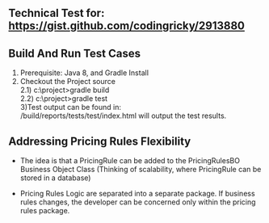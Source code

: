 Technical Test for: https://gist.github.com/codingricky/2913880
--------------------------------------------------------------------

Build And Run Test Cases
------------------------------
1) Prerequisite: Java 8, and Gradle Install
2) Checkout the Project source <br/>
  2.1) c:\project>gradle build <br/>
  2.2) c:\project>gradle test  <br/>
3)Test output can be found in: <br/>
/build/reports/tests/test/index.html will output the test results.


Addressing Pricing Rules Flexibility
--------------------------------------------------
+ The idea is that a PricingRule can be added to the PricingRulesBO Business Object Class
  (Thinking of scalability, where PricingRule can be stored in a database)

+ Pricing Rules Logic are separated into a separate package. If business rules changes, the developer can be concerned only within the pricing rules package.

